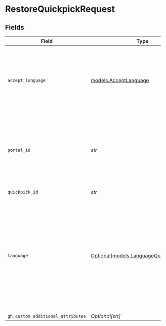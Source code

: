 # RestoreQuickpickRequest


## Fields

| Field                                                                                                                                                                                                                 | Type                                                                                                                                                                                                                  | Required                                                                                                                                                                                                              | Description                                                                                                                                                                                                           | Example                                                                                                                                                                                                               |
| --------------------------------------------------------------------------------------------------------------------------------------------------------------------------------------------------------------------- | --------------------------------------------------------------------------------------------------------------------------------------------------------------------------------------------------------------------- | --------------------------------------------------------------------------------------------------------------------------------------------------------------------------------------------------------------------- | --------------------------------------------------------------------------------------------------------------------------------------------------------------------------------------------------------------------- | --------------------------------------------------------------------------------------------------------------------------------------------------------------------------------------------------------------------- |
| `accept_language`                                                                                                                                                                                                     | [models.AcceptLanguage](../models/acceptlanguage.md)                                                                                                                                                                  | :heavy_check_mark:                                                                                                                                                                                                    | The Language locale accepted by the client (used for locale specific fields in resource representation and in error responses).                                                                                       | en-US                                                                                                                                                                                                                 |
| `portal_id`                                                                                                                                                                                                           | *str*                                                                                                                                                                                                                 | :heavy_check_mark:                                                                                                                                                                                                    | The ID of the portal being accessed.<br><br>A portal ID is composed of a 2-4 letter prefix, followed by a dash and 4-15 digits.                                                                                       | PROD-1000                                                                                                                                                                                                             |
| `quickpick_id`                                                                                                                                                                                                        | *str*                                                                                                                                                                                                                 | :heavy_check_mark:                                                                                                                                                                                                    | The ID of the quickpick.                                                                                                                                                                                              | 11                                                                                                                                                                                                                    |
| `language`                                                                                                                                                                                                            | [Optional[models.LanguageQueryParameter]](../models/languagequeryparameter.md)                                                                                                                                        | :heavy_minus_sign:                                                                                                                                                                                                    | The language that describes the details of a resource. Resources available in different languages may differ from each other.<li>If <code>lang</code> is not passed, then the portal's default language is used.</li> | en-US                                                                                                                                                                                                                 |
| `gh_custom_additional_attributes`                                                                                                                                                                                     | *Optional[str]*                                                                                                                                                                                                       | :heavy_minus_sign:                                                                                                                                                                                                    | N/A                                                                                                                                                                                                                   |                                                                                                                                                                                                                       |